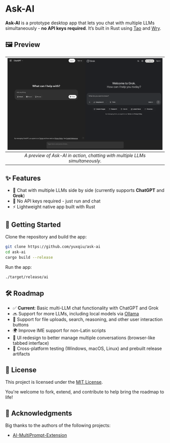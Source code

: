 # Ask-AI

**Ask-AI** is a prototype desktop app that lets you chat with multiple LLMs simultaneously - **no API keys required**. It’s built in Rust using [Tao](https://github.com/tauri-apps/tao) and [Wry](https://github.com/tauri-apps/wry).

## 🖼️ Preview

| ![preview](img/preview.png) |
|:--:|
| *A preview of Ask-AI in action, chatting with multiple LLMs simultaneously.* |

## ✨ Features

- 🧠 Chat with multiple LLMs side by side (currently supports **ChatGPT** and **Grok**)
- 🔐 No API keys required - just run and chat
- ⚡ Lightweight native app built with Rust

## 🚀 Getting Started

Clone the repository and build the app:

```sh
git clone https://github.com/yuxqiu/ask-ai
cd ask-ai
cargo build --release
```

Run the app:

```sh
./target/release/ai
```

## 🛠️ Roadmap

- ✅ **Current**: Basic multi-LLM chat functionality with ChatGPT and Grok
- 🔜 Support for more LLMs, including local models via [Ollama](https://ollama.com/)
- 🔘 Support for file uploads, search, reasoning, and other user interaction buttons
- 🌍 Improve IME support for non-Latin scripts
- 🎨 UI redesign to better manage multiple conversations (browser-like tabbed interface)
- 🧪 Cross-platform testing (Windows, macOS, Linux) and prebuilt release artifacts

## 📄 License

This project is licensed under the [MIT License](./LICENSE).

You're welcome to fork, extend, and contribute to help bring the roadmap to life!

## 🙏 Acknowledgments

Big thanks to the authors of the following projects:

- [AI-MultiPrompt-Extension](https://github.com/bsorrentino/AI-MultiPrompt-Extension/tree/main)
